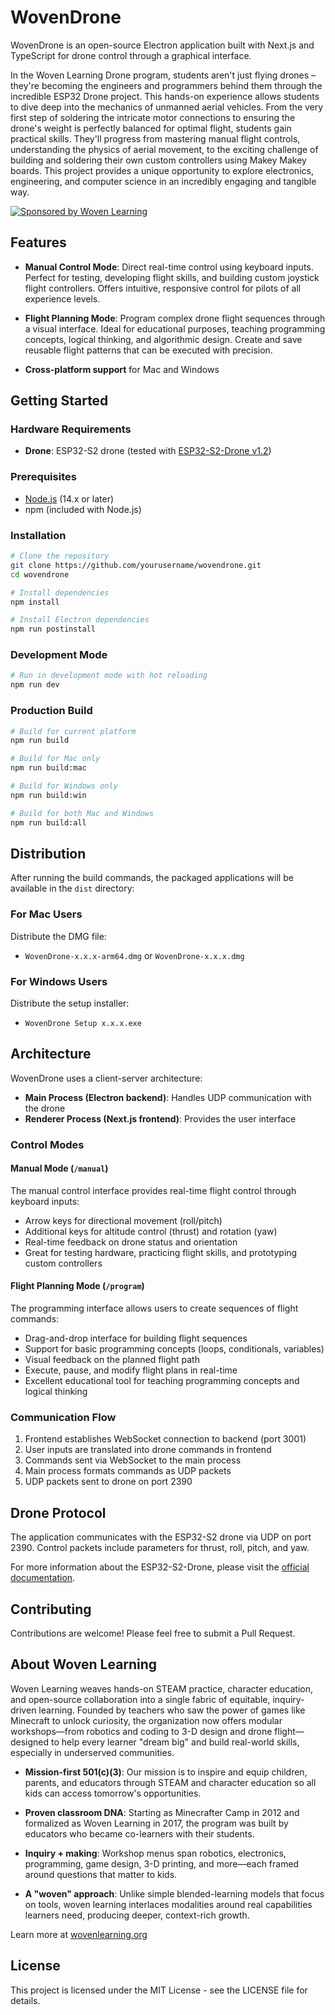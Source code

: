 # WovenDrone

WovenDrone is an open-source Electron application built with Next.js and TypeScript for drone control through a graphical interface. 

In the Woven Learning Drone program, students aren't just flying drones – they're becoming the engineers and programmers behind them through the incredible ESP32 Drone project. This hands-on experience allows students to dive deep into the mechanics of unmanned aerial vehicles. From the very first step of soldering the intricate motor connections to ensuring the drone's weight is perfectly balanced for optimal flight, students gain practical skills. They'll progress from mastering manual flight controls, understanding the physics of aerial movement, to the exciting challenge of building and soldering their own custom controllers using Makey Makey boards. This project provides a unique opportunity to explore electronics, engineering, and computer science in an incredibly engaging and tangible way.

[![Sponsored by Woven Learning](https://img.shields.io/badge/Sponsored%20by-Woven%20Learning-blue)](https://wovenlearning.org/)



## Features

- **Manual Control Mode**: Direct real-time control using keyboard inputs. Perfect for testing, developing flight skills, and building custom joystick flight controllers. Offers intuitive, responsive control for pilots of all experience levels.

- **Flight Planning Mode**: Program complex drone flight sequences through a visual interface. Ideal for educational purposes, teaching programming concepts, logical thinking, and algorithmic design. Create and save reusable flight patterns that can be executed with precision.

- **Cross-platform support** for Mac and Windows

## Getting Started

### Hardware Requirements

- **Drone**: ESP32-S2 drone (tested with [ESP32-S2-Drone v1.2](https://docs.espressif.com/projects/espressif-esp-drone/en/latest/gettingstarted.html))

### Prerequisites

- [Node.js](https://nodejs.org/) (14.x or later)
- npm (included with Node.js)

### Installation

```bash
# Clone the repository
git clone https://github.com/yourusername/wovendrone.git
cd wovendrone

# Install dependencies
npm install

# Install Electron dependencies
npm run postinstall
```

### Development Mode

```bash
# Run in development mode with hot reloading
npm run dev
```

### Production Build

```bash
# Build for current platform
npm run build

# Build for Mac only
npm run build:mac

# Build for Windows only
npm run build:win

# Build for both Mac and Windows
npm run build:all
```

## Distribution

After running the build commands, the packaged applications will be available in the `dist` directory:

### For Mac Users
Distribute the DMG file:
- `WovenDrone-x.x.x-arm64.dmg` or `WovenDrone-x.x.x.dmg`

### For Windows Users
Distribute the setup installer:
- `WovenDrone Setup x.x.x.exe`

## Architecture

WovenDrone uses a client-server architecture:

- **Main Process (Electron backend)**: Handles UDP communication with the drone
- **Renderer Process (Next.js frontend)**: Provides the user interface

### Control Modes

#### Manual Mode (`/manual`)
The manual control interface provides real-time flight control through keyboard inputs:
- Arrow keys for directional movement (roll/pitch)
- Additional keys for altitude control (thrust) and rotation (yaw)
- Real-time feedback on drone status and orientation
- Great for testing hardware, practicing flight skills, and prototyping custom controllers

#### Flight Planning Mode (`/program`)
The programming interface allows users to create sequences of flight commands:
- Drag-and-drop interface for building flight sequences
- Support for basic programming concepts (loops, conditionals, variables)
- Visual feedback on the planned flight path
- Execute, pause, and modify flight plans in real-time
- Excellent educational tool for teaching programming concepts and logical thinking

### Communication Flow

1. Frontend establishes WebSocket connection to backend (port 3001)
2. User inputs are translated into drone commands in frontend
3. Commands sent via WebSocket to the main process
4. Main process formats commands as UDP packets
5. UDP packets sent to drone on port 2390

## Drone Protocol

The application communicates with the ESP32-S2 drone via UDP on port 2390. Control packets include parameters for thrust, roll, pitch, and yaw.

For more information about the ESP32-S2-Drone, please visit the [official documentation](https://docs.espressif.com/projects/espressif-esp-drone/en/latest/gettingstarted.html).

## Contributing

Contributions are welcome! Please feel free to submit a Pull Request.

## About Woven Learning

Woven Learning weaves hands-on STEAM practice, character education, and open-source collaboration into a single fabric of equitable, inquiry-driven learning. Founded by teachers who saw the power of games like Minecraft to unlock curiosity, the organization now offers modular workshops—from robotics and coding to 3-D design and drone flight—designed to help every learner "dream big" and build real-world skills, especially in underserved communities.

- **Mission-first 501(c)(3)**: Our mission is to inspire and equip children, parents, and educators through STEAM and character education so all kids can access tomorrow's opportunities.

- **Proven classroom DNA**: Starting as Minecrafter Camp in 2012 and formalized as Woven Learning in 2017, the program was built by educators who became co-learners with their students.

- **Inquiry + making**: Workshop menus span robotics, electronics, programming, game design, 3-D printing, and more—each framed around questions that matter to kids.

- **A "woven" approach**: Unlike simple blended-learning models that focus on tools, woven learning interlaces modalities around real capabilities learners need, producing deeper, context-rich growth.

Learn more at [wovenlearning.org](https://wovenlearning.org/)

## License

This project is licensed under the MIT License - see the LICENSE file for details.